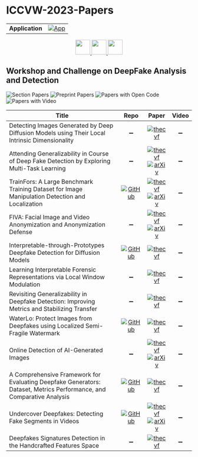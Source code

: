 # ICCVW-2023-Papers

<table>
    <tr>
        <td><strong>Application</strong></td>
        <td>
            <a href="https://huggingface.co/spaces/DmitryRyumin/NewEraAI-Papers" style="float:left;">
                <img src="https://img.shields.io/badge/🤗-NewEraAI--Papers-FFD21F.svg" alt="App" />
            </a>
        </td>
    </tr>
</table>

<div align="center">
    <a href="https://github.com/DmitryRyumin/ICCV-2023-Papers/blob/main/sections/2023/workshops/w-what-is-next-in-multimodal-foundation-models.md">
        <img src="https://cdn.jsdelivr.net/gh/DmitryRyumin/NewEraAI-Papers@main/images/left.svg" width="40" alt="" />
    </a>
    <a href="https://github.com/DmitryRyumin/ICCV-2023-25-Papers/blob/main/README_2023.md">
        <img src="https://cdn.jsdelivr.net/gh/DmitryRyumin/NewEraAI-Papers@main/images/home.svg" width="40" alt="" />
    </a>
    <a href="https://github.com/DmitryRyumin/ICCV-2023-Papers/blob/main/sections/2023/workshops/w-on-cv-in-plant-phenotyping-and-agriculture.md">
        <img src="https://cdn.jsdelivr.net/gh/DmitryRyumin/NewEraAI-Papers@main/images/right.svg" width="40" alt="" />
    </a>
</div>

## Workshop and Challenge on DeepFake Analysis and Detection

![Section Papers](https://img.shields.io/badge/Section%20Papers-12-42BA16) ![Preprint Papers](https://img.shields.io/badge/Preprint%20Papers-5-b31b1b) ![Papers with Open Code](https://img.shields.io/badge/Papers%20with%20Open%20Code-5-1D7FBF) ![Papers with Video](https://img.shields.io/badge/Papers%20with%20Video-0-FF0000)

| **Title** | **Repo** | **Paper** | **Video** |
|-----------|:--------:|:---------:|:---------:|
| Detecting Images Generated by Deep Diffusion Models using Their Local Intrinsic Dimensionality | :heavy_minus_sign: | [![thecvf](https://img.shields.io/badge/pdf-thecvf-7395C5.svg)](https://openaccess.thecvf.com/content/ICCV2023W/DFAD/papers/Lorenz_Detecting_Images_Generated_by_Deep_Diffusion_Models_Using_Their_Local_ICCVW_2023_paper.pdf) | :heavy_minus_sign: |
| Attending Generalizability in Course of Deep Fake Detection by Exploring Multi-Task Learning | :heavy_minus_sign: | [![thecvf](https://img.shields.io/badge/pdf-thecvf-7395C5.svg)](https://openaccess.thecvf.com/content/ICCV2023W/DFAD/papers/Balaji_Attending_Generalizability_in_Course_of_Deep_Fake_Detection_by_Exploring_ICCVW_2023_paper.pdf) <br /> [![arXiv](https://img.shields.io/badge/arXiv-2308.13503-b31b1b.svg)](https://arxiv.org/abs/2308.13503) | :heavy_minus_sign: |
| TrainFors: A Large Benchmark Training Dataset for Image Manipulation Detection and Localization | [![GitHub](https://img.shields.io/github/stars/vimal-isi-edu/TrainFors?style=flat)](https://github.com/vimal-isi-edu/TrainFors) | [![thecvf](https://img.shields.io/badge/pdf-thecvf-7395C5.svg)](https://openaccess.thecvf.com/content/ICCV2023W/DFAD/papers/Nandi_TrainFors_A_Large_Benchmark_Training_Dataset_for_Image_Manipulation_Detection_ICCVW_2023_paper.pdf) <br /> [![arXiv](https://img.shields.io/badge/arXiv-2308.05264-b31b1b.svg)](https://arxiv.org/abs/2308.05264) | :heavy_minus_sign: |
| FIVA: Facial Image and Video Anonymization and Anonymization Defense | :heavy_minus_sign: | [![thecvf](https://img.shields.io/badge/pdf-thecvf-7395C5.svg)](https://openaccess.thecvf.com/content/ICCV2023W/DFAD/papers/Rosberg_FIVA_Facial_Image_and_Video_Anonymization_and_Anonymization_Defense_ICCVW_2023_paper.pdf) <br /> [![arXiv](https://img.shields.io/badge/arXiv-2309.04228-b31b1b.svg)](https://arxiv.org/abs/2309.04228) | :heavy_minus_sign: |
| Interpretable-through-Prototypes Deepfake Detection for Diffusion Models | [![GitHub](https://img.shields.io/github/stars/lira-centre/DeepfakeDetection?style=flat)](https://github.com/lira-centre/DeepfakeDetection) | [![thecvf](https://img.shields.io/badge/pdf-thecvf-7395C5.svg)](https://openaccess.thecvf.com/content/ICCV2023W/DFAD/papers/Aghasanli_Interpretable-Through-Prototypes_Deepfake_Detection_for_Diffusion_Models_ICCVW_2023_paper.pdf) | :heavy_minus_sign: |
| Learning Interpretable Forensic Representations via Local Window Modulation | :heavy_minus_sign: | [![thecvf](https://img.shields.io/badge/pdf-thecvf-7395C5.svg)](https://openaccess.thecvf.com/content/ICCV2023W/DFAD/papers/Das_Learning_Interpretable_Forensic_Representations_via_Local_Window_Modulation_ICCVW_2023_paper.pdf) | :heavy_minus_sign: |
| Revisiting Generalizability in Deepfake Detection: Improving Metrics and Stabilizing Transfer | :heavy_minus_sign: | [![thecvf](https://img.shields.io/badge/pdf-thecvf-7395C5.svg)](https://openaccess.thecvf.com/content/ICCV2023W/DFAD/papers/Kamat_Revisiting_Generalizability_in_Deepfake_Detection_Improving_Metrics_and_Stabilizing_Transfer_ICCVW_2023_paper.pdf) | :heavy_minus_sign: |
| WaterLo: Protect Images from Deepfakes using Localized Semi-Fragile Watermark | [![GitHub](https://img.shields.io/github/stars/beuve/waterlo?style=flat)](https://github.com/beuve/waterlo) | [![thecvf](https://img.shields.io/badge/pdf-thecvf-7395C5.svg)](https://openaccess.thecvf.com/content/ICCV2023W/DFAD/papers/Beuve_WaterLo_Protect_Images_from_Deepfakes_Using_Localized_Semi-Fragile_Watermark_ICCVW_2023_paper.pdf) | :heavy_minus_sign: |
| Online Detection of AI-Generated Images | :heavy_minus_sign: | [![thecvf](https://img.shields.io/badge/pdf-thecvf-7395C5.svg)](https://openaccess.thecvf.com/content/ICCV2023W/DFAD/papers/Epstein_Online_Detection_of_AI-Generated_Images__ICCVW_2023_paper.pdf) <br /> [![arXiv](https://img.shields.io/badge/arXiv-2310.15150-b31b1b.svg)](https://arxiv.org/abs/2310.15150) | :heavy_minus_sign: |
| A Comprehensive Framework for Evaluating Deepfake Generators: Dataset, Metrics Performance, and Comparative Analysis | [![GitHub](https://img.shields.io/github/stars/SaharHusseini/deepfake_evaluation?style=flat)](https://github.com/SaharHusseini/deepfake_evaluation) | [![thecvf](https://img.shields.io/badge/pdf-thecvf-7395C5.svg)](https://openaccess.thecvf.com/content/ICCV2023W/DFAD/papers/Husseini_A_Comprehensive_Framework_for_Evaluating_Deepfake_Generators_Dataset_Metrics_Performance_ICCVW_2023_paper.pdf) | :heavy_minus_sign: |
| Undercover Deepfakes: Detecting Fake Segments in Videos | [![GitHub](https://img.shields.io/github/stars/rgb91/temporal-deepfake-segmentation?style=flat)](https://github.com/rgb91/temporal-deepfake-segmentation) | [![thecvf](https://img.shields.io/badge/pdf-thecvf-7395C5.svg)](https://openaccess.thecvf.com/content/ICCV2023W/DFAD/papers/Saha_Undercover_Deepfakes_Detecting_Fake_Segments_in_Videos_ICCVW_2023_paper.pdf) <br /> [![arXiv](https://img.shields.io/badge/arXiv-2305.06564-b31b1b.svg)](https://arxiv.org/abs/2305.06564) | :heavy_minus_sign: |
| Deepfakes Signatures Detection in the Handcrafted Features Space | :heavy_minus_sign: | [![thecvf](https://img.shields.io/badge/pdf-thecvf-7395C5.svg)](https://openaccess.thecvf.com/content/ICCV2023W/DFAD/papers/Hamadene_Deepfakes_Signatures_Detection_in_the_Handcrafted_Features_Space_ICCVW_2023_paper.pdf) | :heavy_minus_sign: |
